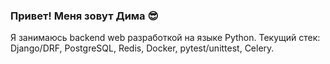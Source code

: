 ### Привет! Меня зовут Дима 😎

Я занимаюсь backend web разработкой на языке Python.
Текущий стек: Django/DRF, PostgreSQL, Redis, Docker, pytest/unittest, Celery.

